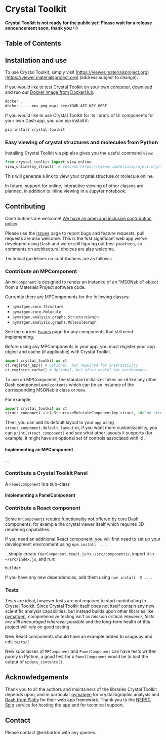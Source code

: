 # Crystal Toolkit

**Crystal Toolkit is not ready for the public yet! Please wait for a release announcement soon, thank you :-)** 

## Table of Contents

## Installation and use

To use Crystal Toolkit, simply visit [https://viewer.materialsproject.org](https://viewer.materialsproject.org) (address subject to change).


If you would like to test Crystal Toolkit on your own computer, download and run our [Docker image from DockerHub](...):

```python
docker ..
docker ... -env pmg_mapi_key=YOUR_API_KEY_HERE
```

If you would like to use Crystal Toolkit for its library of UI components
for your own Dash app, you can pip install it:

```python
pip install crystal-toolkit
```

### Easy viewing of crystal structures and molecules from Python

Installing Crystal Toolkit via pip also gives you the useful command `view`:

```python
from crystal_toolkit import view_online
view_online(my_struct)  # returns https://viewer.materialsproject.org/?token=...
```

This will generate a link to view your crystal structure or molecule online. 

In future, support for online, interactive viewing of other classes are planned, 
in addition to inline viewing in a Jupyter notebook.

## Contributing

Contributions are welcome! [We have an open and inclusive contribution policy](...).

Please use the [Issues]() page to report bugs and feature requests, pull requests are also welcome.
This is the first significant web app we've developed using Dash and we're still figuring out 
best practices, so comments on architectural choices are also welcome.

Technical guidelines on contributions are as follows:

### Contribute an MPComponent

An `MPComponent` is designed to render an instance of an "MSONable"
object from a Materials Project software code.

Currently there are MPComponents for the following classes:

- `pymatgen.core.Structure`
- `pymatgen.core.Molecule`
- `pymatgen.analysis.graphs.StructureGraph`
- `pymatgen.analysis.graphs.MoleculeGraph`

See the current [Issues](???) page for any components that still need implementing.

Before using any MPComponents in your app, you must register your app object and cache
(if applicable) with Crystal Toolkit.

```python
import crystal_toolkit as ct
ct.register_app() # Optional, but required for interactivity
ct.register_cache() # Optional, but often useful for performance
```

To use an MPComponent, the standard initializer takes an `id` like any other Dash component and `contents`
which can be an instance of the corresponding MSONable class or `None`.

For example,

```python
import crystal_toolkit as ct
struct_component = ct.StructureMoleculeComponent(my_struct, id="my_structure_visualizer")
```

Then, you can add its default layout to your `app` using `struct_component.default_layout`
or, if you want more customizability, you can `print(struct_component)` and see
what other layouts it supports (for example, it might have an optional set of controls associated
with it).

#### Implementing an MPComponent

...

### Contribute a Crystal Toolkit Panel

A `PanelComponent` is a sub-class

#### Implementing a PanelComponent

### Contribute a React component

Some `MPComponents` require functionality not offered by core Dash components, 
for example the crystal viewer itself which requires 3D rendering capabilities.

If you need an additional React component, you will first need to set up 
your development environment using `npm install  ...`

...simply create `YourComponent.react.js`
in `~/src/components/`, import it in `~/src/index.js`, and run:

`builder...`

If you have any new dependencies, add them using `npm install -S ...`.

### Tests

Tests are ideal, however tests are not required to start contributing 
to Crystal Toolkit. Since Crystal Toolkit itself does not itself contain any new 
scientific analysis capabilities, but instead builds upon other libraries 
like [pymatgen](http://pymatgen.org), comprehensive testing isn't as 
mission critical. *However, tests are still encouraged wherever possible* 
and the long-term health of this project will rely on good testing.

New React components should have an example added to usage.py and edit `tests/?`

New subclasses of `MPComponent` and `PanelComponent` can have tests
written purely in Python, a good test for a `PanelComponent` would be to
test the output of `update_contents()`.

## Acknowledgements

Thank you to all the authors and maintainers of the libraries Crystal Toolkit 
depends upon, and in particular [pymatgen](http://pymatgen.org) for crystallographic 
analysis and [Dash from Plotly](https://plot.ly/products/dash/) for their web app framework. Thank you 
to the [NERSC Spin](http://www.nersc.gov/users/data-analytics/spin/) service for hosting the app and
for technical support.

## Contact

Please contact @mkhorton with any queries.
